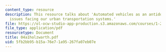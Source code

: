 ```yaml
---
content_type: resource
description: This resource talks about 'Automated vehicles as an antidote for critical
  issues facing our urban transportation systems.'
file: https://ol-ocw-studio-app-production.s3.amazonaws.com/courses/1-221j-transportation-systems-fall-2004/5fb2bb95b15a76e71a95267fa07eb07e_04a1holzwarth.pdf
file_type: application/pdf
resourcetype: Document
title: 04a1holzwarth.pdf
uid: 5fb2bb95-b15a-76e7-1a95-267fa07eb07e
---
```

